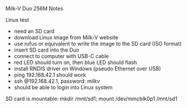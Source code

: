 Milk-V Duo 256M Notes

Linux test
* need an SD card
* download Linux image from Milk-V website
* use rufus or equivalent to write the image to the SD card (ISO format)
* insert SD card into the Duo
* connect to computer with USB-C cable
* red LED should turn on, then blue LED should flash
* install RNDIS driver on Windows (pseudo Ethernet over USB)
* ping 192.168.42.1 should work
* ssh @192.168.42.1, password: milkv
* should be able to login into Linux system

SD card is mountable: mkdir /mnt/sd1; mount /dev/mmcblk0p1 /mnt/sd1
